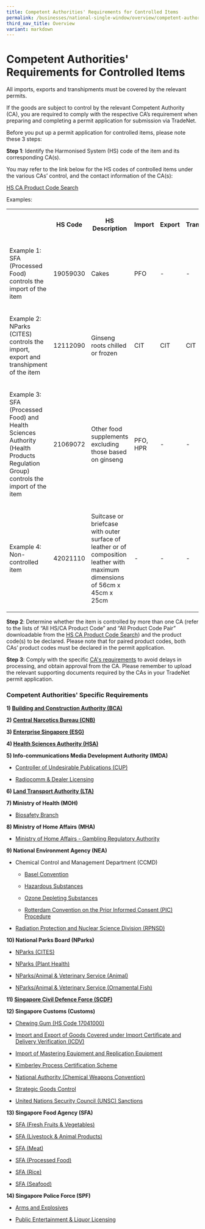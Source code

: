 ```yaml
---
title: Competent Authorities' Requirements for Controlled Items
permalink: /businesses/national-single-window/overview/competent-authorities-requirements/
third_nav_title: Overview
variant: markdown
---
```

<h1>Competent Authorities' Requirements for Controlled Items</h1>
<p>All imports, exports and transhipments must be covered by the relevant
permits.</p>
<p>If the goods are subject to control by the relevant Competent Authority
(CA), you are required to comply with the respective CA’s requirement when
preparing and completing a permit application for submission via TradeNet.</p>
<p>Before you put up a permit application for controlled items, please note
these 3 steps:</p>
<p><strong>Step 1</strong>: Identify the Harmonised System (HS) code of the
item and its corresponding CA(s).</p>
<p>You may refer to the link below for the HS codes of controlled items under
the various CAs’ control, and the contact information of the CA(s):</p>
<p><a href="https://www.tradenet.gov.sg/tradenet/portlets/search/searchHSCA/searchInitHSCA.do" rel="noopener noreferrer nofollow" target="_blank">HS CA Product Code Search</a>
</p>
<p>Examples:</p>
<table style="minWidth: 150px">
<colgroup>
<col>
<col>
<col>
<col>
<col>
<col>
</colgroup>
<tbody>
<tr>
<th rowspan="1" colspan="1">
<p></p>
</th>
<th rowspan="1" colspan="1">
<p>HS Code</p>
</th>
<th rowspan="1" colspan="1">
<p>HS Description</p>
</th>
<th rowspan="1" colspan="1">
<p>Import</p>
</th>
<th rowspan="1" colspan="1">
<p>Export</p>
</th>
<th rowspan="1" colspan="1">
<p>Transhipment</p>
</th>
</tr>
<tr>
<td rowspan="1" colspan="1">
<p>Example 1: SFA (Processed Food) controls the import of the item</p>
</td>
<td rowspan="1" colspan="1">
<p>19059030</p>
</td>
<td rowspan="1" colspan="1">
<p>Cakes</p>
</td>
<td rowspan="1" colspan="1">
<p>PFO</p>
</td>
<td rowspan="1" colspan="1">
<p>-</p>
</td>
<td rowspan="1" colspan="1">
<p>-</p>
</td>
</tr>
<tr>
<td rowspan="1" colspan="1">
<p>Example 2: NParks (CITES) controls the import, export and transhipment
of the item</p>
</td>
<td rowspan="1" colspan="1">
<p>12112090</p>
</td>
<td rowspan="1" colspan="1">
<p>Ginseng roots chilled or frozen</p>
</td>
<td rowspan="1" colspan="1">
<p>CIT</p>
</td>
<td rowspan="1" colspan="1">
<p>CIT</p>
</td>
<td rowspan="1" colspan="1">
<p>CIT</p>
</td>
</tr>
<tr>
<td rowspan="1" colspan="1">
<p>Example 3: SFA (Processed Food) and Health Sciences Authority (Health
Products Regulation Group) controls the import of the item</p>
</td>
<td rowspan="1" colspan="1">
<p>21069072</p>
</td>
<td rowspan="1" colspan="1">
<p>Other food supplements excluding those based on ginseng</p>
</td>
<td rowspan="1" colspan="1">
<p>PFO, HPR</p>
</td>
<td rowspan="1" colspan="1">
<p>-</p>
</td>
<td rowspan="1" colspan="1">
<p>-</p>
</td>
</tr>
<tr>
<td rowspan="1" colspan="1">
<p>Example 4: Non-controlled item</p>
</td>
<td rowspan="1" colspan="1">
<p>42021110</p>
</td>
<td rowspan="1" colspan="1">
<p>Suitcase or briefcase with outer surface of leather or of composition
leather with maximum dimensions of 56cm x 45cm x 25cm</p>
</td>
<td rowspan="1" colspan="1">
<p>-</p>
</td>
<td rowspan="1" colspan="1">
<p>-</p>
</td>
<td rowspan="1" colspan="1">
<p>-</p>
</td>
</tr>
</tbody>
</table>
<p></p>
<p><strong>Step 2</strong>: Determine whether the item is controlled by more
than one CA (refer to the lists of “All HS/CA Product Code” and “All Product
Code Pair” downloadable from the <a href="https://www.tradenet.gov.sg/tradenet/portlets/search/searchHSCA/searchInitHSCA.do" rel="noopener noreferrer nofollow" target="_blank">HS CA Product Code Search</a>)
and the product code(s) to be declared. Please note that for paired product
codes, both CAs’ product codes must be declared in the permit application.</p>
<p><strong>Step 3</strong>: Comply with the specific <a href="https://www.customs.gov.sg/files/businesses/psb/tn%20team/annex-d-competent-authorities-requirements.pdf" rel="noopener noreferrer nofollow" target="_blank">CA's requirements</a> to
avoid delays in processing, and obtain approval from the CA. Please remember
to upload the relevant supporting documents required by the CAs in your
TradeNet permit application.</p>
<h3>Competent Authorities' Specific Requirements</h3>
<p><strong>1) <a href="/businesses/national-single-window/tradenet/competent-authorities-requirements/bca" rel="noopener noreferrer nofollow" target="_blank">Building and Construction Authority (BCA)</a></strong>
</p>
<p><strong>2) <a href="/businesses/national-single-window/tradenet/competent-authorities-requirements/cnb" rel="noopener noreferrer nofollow" target="_blank">Central Narcotics Bureau (CNB)</a></strong>
</p>
<p><strong>3) <a href="/businesses/national-single-window/tradenet/competent-authorities-requirements/esg-rubber" rel="noopener noreferrer nofollow" target="_blank">Enterprise Singapore (ESG)</a></strong>
</p>
<p><strong>4) <a href="/businesses/national-single-window/tradenet/competent-authorities-requirements/hsa" rel="noopener noreferrer nofollow" target="_blank">Health Sciences Authority (HSA)</a></strong>
</p>
<p><strong>5) Info-communications Media Development Authority (IMDA)</strong>
</p>
<ul data-tight="true" class="tight">
<li>
<p><a href="/businesses/national-single-window/tradenet/competent-authorities-requirements/imda-cup" rel="noopener noreferrer nofollow" target="_blank">Controller of Undesirable Publications (CUP)</a>
</p>
</li>
<li>
<p><a href="/businesses/national-single-window/tradenet/competent-authorities-requirements/imda-radiocomm-and-dealer-licensing" rel="noopener noreferrer nofollow" target="_blank">Radiocomm &amp; Dealer Licensing</a>
</p>
</li>
</ul>
<p><strong>6) <a href="/businesses/national-single-window/tradenet/competent-authorities-requirements/lta/" rel="noopener noreferrer nofollow" target="_blank">Land Transport Authority (LTA)</a></strong>
</p>
<p><strong>7) Ministry of Health (MOH)</strong>
</p>
<ul data-tight="true" class="tight">
<li>
<p><a href="/businesses/national-single-window/tradenet/competent-authorities-requirements/ministry-of-health" rel="noopener noreferrer nofollow" target="_blank">Biosafety Branch</a>
</p>
</li>
</ul>
<p><strong>8) Ministry of Home Affairs (MHA)</strong>
</p>
<ul data-tight="true" class="tight">
<li>
<p><a href="/businesses/national-single-window/tradenet/competent-authorities-requirements/mha-gambling-regulatory-authority" rel="noopener noreferrer nofollow" target="_blank">Ministry of Home Affairs - Gambling Regulatory Authority</a>
</p>
</li>
</ul>
<p><strong>9) National Environment Agency (NEA)</strong>
</p>
<ul>
<li>
<p>Chemical Control and Management Department (CCMD)</p>
<ul data-tight="true" class="tight">
<li>
<p><a href="/businesses/national-single-window/tradenet/competent-authorities-requirements/basel-convention" rel="noopener noreferrer nofollow" target="_blank">Basel Convention</a>
</p>
</li>
<li>
<p><a href="/businesses/national-single-window/tradenet/competent-authorities-requirements/hazardous-substances" rel="noopener noreferrer nofollow" target="_blank">Hazardous Substances</a>
</p>
</li>
<li>
<p><a href="/businesses/national-single-window/tradenet/competent-authorities-requirements/national-environment-agency--chemical-control-and-management-department-ozone-depleting-substances" rel="noopener noreferrer nofollow" target="_blank">Ozone Depleting Substances</a>
</p>
</li>
<li>
<p><a href="/businesses/national-single-window/tradenet/competent-authorities-requirements/national-environment-agency--chemical-control-and-management-department-rotterdam-convention-pic-procedure" rel="noopener noreferrer nofollow" target="_blank">Rotterdam Convention on the Prior Informed Consent (PIC) Procedure</a>
</p>
</li>
</ul>
</li>
<li>
<p><a href="/businesses/national-single-window/tradenet/competent-authorities-requirements/national-environment-agency/radiation-protection-and-nuclear-science-division-rpnsd" rel="noopener noreferrer nofollow" target="_blank">Radiation Protection and Nuclear Science Division (RPNSD)</a>
</p>
</li>
</ul>
<p><strong>10) National Parks Board (NParks)</strong>
</p>
<ul data-tight="true" class="tight">
<li>
<p><a href="/businesses/national-single-window/tradenet/competent-authorities-requirements/nparks-cites" rel="noopener noreferrer nofollow" target="_blank">NParks (CITES)</a>
</p>
</li>
<li>
<p><a href="/businesses/national-single-window/tradenet/competent-authorities-requirements/nparks-planthealth" rel="noopener noreferrer nofollow" target="_blank">NParks (Plant Health)</a>
</p>
</li>
<li>
<p><a href="/businesses/national-single-window/tradenet/competent-authorities-requirements/avs-animals" rel="noopener noreferrer nofollow" target="_blank">NParks/Animal &amp; Veterinary Service (Animal)</a>
</p>
</li>
<li>
<p><a href="/businesses/national-single-window/tradenet/competent-authorities-requirements/avs-fish" rel="noopener noreferrer nofollow" target="_blank">NParks/Animal &amp; Veterinary Service (Ornamental Fish)</a>
</p>
</li>
</ul>
<p><strong>11) <a href="/businesses/national-single-window/tradenet/competent-authorities-requirements/scdf" rel="noopener noreferrer nofollow" target="_blank">Singapore Civil Defence Force (SCDF)</a></strong>
</p>
<p><strong>12) Singapore Customs (Customs)</strong>
</p>
<ul data-tight="true" class="tight">
<li>
<p><a href="/businesses/national-single-window/tradenet/competent-authorities-requirements/chewing-gum" rel="noopener noreferrer nofollow" target="_blank">Chewing Gum (HS Code 17041000)</a>
</p>
</li>
<li>
<p><a href="/businesses/national-single-window/tradenet/competent-authorities-requirements/icdv" rel="noopener noreferrer nofollow" target="_blank">Import and Export of Goods Covered under Import Certificate and Delivery Verification (ICDV)</a>
</p>
</li>
<li>
<p><a href="/businesses/national-single-window/tradenet/competent-authorities-requirements/singapore-customs---import-of-mastering-equipment-and-replication-equipment" rel="noopener noreferrer nofollow" target="_blank">Import of Mastering Equipment and Replication Equipment</a>
</p>
</li>
<li>
<p><a href="/businesses/national-single-window/tradenet/competent-authorities-requirements/singapore-customs---kimberley-process-certification-scheme" rel="noopener noreferrer nofollow" target="_blank">Kimberley Process Certification Scheme</a>
</p>
</li>
<li>
<p><a href="/businesses/chemical-weapons-convention/controlled-chemicals" rel="noopener noreferrer nofollow" target="_blank">National Authority (Chemical Weapons Convention)</a>
</p>
</li>
<li>
<p><a href="/businesses/strategic-goods-control/overview" rel="noopener noreferrer nofollow" target="_blank">Strategic Goods Control</a>
</p>
</li>
<li>
<p><a href="/businesses/united-nations-security-council-sanctions/" rel="noopener noreferrer nofollow" target="_blank">United Nations Security Council (UNSC) Sanctions</a>
</p>
</li>
</ul>
<p><strong>13) Singapore Food Agency (SFA)</strong>
</p>
<ul data-tight="true" class="tight">
<li>
<p><a href="/businesses/national-single-window/tradenet/competent-authorities-requirements/sfa-fruits-and-vegetables" rel="noopener noreferrer nofollow" target="_blank">SFA (Fresh Fruits &amp; Vegetables)</a>
</p>
</li>
<li>
<p><a href="/businesses/national-single-window/tradenet/competent-authorities-requirements/sfa-livestocks" rel="noopener noreferrer nofollow" target="_blank">SFA (Livestock &amp; Animal Products)</a>
</p>
</li>
<li>
<p><a href="/businesses/national-single-window/tradenet/competent-authorities-requirements/sfa-meat" rel="noopener noreferrer nofollow" target="_blank">SFA (Meat)</a>
</p>
</li>
<li>
<p><a href="/businesses/national-single-window/tradenet/competent-authorities-requirements/sfa-processed-food" rel="noopener noreferrer nofollow" target="_blank">SFA (Processed Food)</a>
</p>
</li>
<li>
<p><a href="/businesses/national-single-window/tradenet/competent-authorities-requirements/sfa-rice/" rel="noopener noreferrer nofollow" target="_blank">SFA (Rice)</a>
</p>
</li>
<li>
<p><a href="/businesses/national-single-window/tradenet/competent-authorities-requirements/sfa-seafood" rel="noopener noreferrer nofollow" target="_blank">SFA (Seafood)</a>
</p>
</li>
</ul>
<p><strong>14) Singapore Police Force (SPF)</strong>
</p>
<ul data-tight="true" class="tight">
<li>
<p><a href="/businesses/national-single-window/tradenet/competent-authorities-requirements/spf-arms-and-explosives" rel="noopener noreferrer nofollow" target="_blank">Arms and Explosives</a>
</p>
</li>
<li>
<p><a href="/businesses/national-single-window/tradenet/competent-authorities-requirements/spf-public-entertainment-liquor-licensing" rel="noopener noreferrer nofollow" target="_blank">Public Entertainment &amp; Liquor Licensing</a>
</p>
</li>
</ul>
<p></p>
